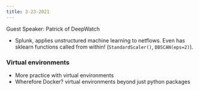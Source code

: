 ```yaml
---
title: 3-23-2021
---
```


Guest Speaker: Patrick of DeepWatch

- Splunk, applies unstructured machine learning to netflows. Even has sklearn
  functions called from within! (`StandardScaler()`, `DBSCAN(eps=2)`).

### Virtual environments

- More practice with virtual environments
- Wherefore Docker? virtual environments beyond just python packages
